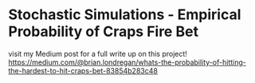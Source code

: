 # Stochastic Simulations - Empirical Probability of Craps Fire Bet

visit my Medium post for a full write up on this project! 
https://medium.com/@brian.londregan/whats-the-probability-of-hitting-the-hardest-to-hit-craps-bet-83854b283c48
